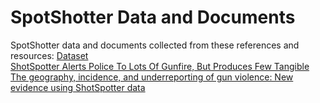 # SpotShotter Data and Documents

SpotShotter data and documents collected from these references and resources:
[Dataset](http://images.forbes.com/special-report/2016/shotspotter/static/data/ShotSpotter-Data.zip)  
[ShotSpotter Alerts Police To Lots Of Gunfire, But Produces Few Tangible](http://www.forbes.com/sites/mattdrange/2016/11/17/shotspotter-alerts-police-to-lots-of-gunfire-but-produces-few-tangible-results/#75aa81612539)  
[The geography, incidence, and underreporting of gun violence: New evidence using ShotSpotter data](https://www.brookings.edu/research/the-geography-incidence-and-underreporting-of-gun-violence-new-evidence-using-shotspotter-data/)  
